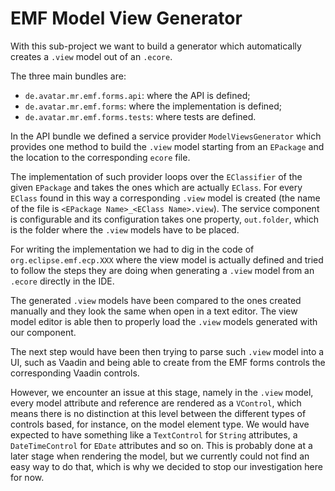# EMF Model View Generator

With this sub-project we want to build a generator which automatically creates a `.view` model out of an `.ecore`.

The three main bundles are:

+ `de.avatar.mr.emf.forms.api`: where the API is defined;
+ `de.avatar.mr.emf.forms`: where the implementation is defined;
+ `de.avatar.mr.emf.forms.tests`: where tests are defined.

In the API bundle we defined a service provider `ModelViewsGenerator` which provides one method to build the `.view` model starting from an `EPackage` and the location to the corresponding `ecore` file.

The implementation of such provider loops over the `EClassifier` of the given `EPackage` and takes the ones which are actually `EClass`. For every `EClass` found in this way a corresponding `.view` model is created (the name of the file is `<EPackage Name>_<EClass Name>.view`). The service component is configurable and its configuration takes one property, `out.folder`, which is the folder where the `.view` models have to be placed.

For writing the implementation we had to dig in the code of `org.eclipse.emf.ecp.XXX` where the view model is actually defined and tried to follow the steps they are doing when generating a `.view` model from an `.ecore` directly in the IDE. 

The generated `.view` models have been compared to the ones created manually and they look the same when open in a text editor. The view model editor is able then to properly load the `.view` models generated with our component. 

The next step would have been then trying to parse such `.view` model into a UI, such as Vaadin and being able to create from the EMF forms controls the corresponding Vaadin controls. 

However, we encounter an issue at this stage, namely in the `.view` model, every model attribute and reference are rendered as a `VControl`, which means there is no distinction at this level between the different types of controls based, for instance, on the model element type. We would have expected to have something like a `TextControl` for `String` attributes, a `DateTimeControl` for `EDate` attributes and so on. This is probably done at a later stage when rendering the model, but we currently could not find an easy way to do that, which is why we decided to stop our investigation here for now. 